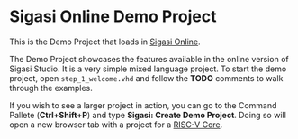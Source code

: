 # Sigasi Online Demo Project

This is the Demo Project that loads in [Sigasi Online].

The Demo Project showcases the features available in the online version of Sigasi Studio.
It is a very simple mixed language project.
To start the demo project, open `step_1_welcome.vhd` and follow the **TODO** comments to walk through the examples.

If you wish to see a larger project in action, you can go to the Command Pallete (**Ctrl+Shift+P**) and type **Sigasi: Create Demo Project**.
Doing so will open a new browser tab with a project for a [RISC-V Core].

[Sigasi Online]: https://www.sigasi.com/online
[RISC-V Core]: https://github.com/chipsalliance/Cores-SweRV
